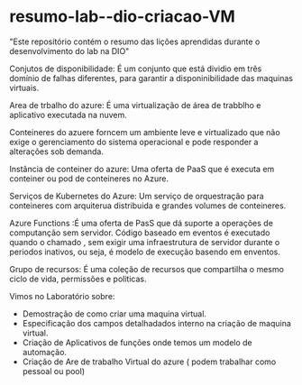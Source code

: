 # resumo-lab--dio-criacao-VM
"Este repositório contém o resumo das lições aprendidas durante o desenvolvimento do lab na DIO"



Conjutos de disponibilidade: É um conjunto que está dividio em três domínio de falhas diferentes, para garantir  a disponinibilidade das maquinas virtuais. 

Area de trbalho do azure: É uma virtualização de área de trabblho e aplicativo executada na nuvem. 

Conteineres do azuere forncem um ambiente leve e virtualizado que não exige o gerenciamento do sistema operacional e pode responder a alterações sob demanda. 


Instância de conteiner do azure: Uma oferta de PaaS que é executa em conteiner ou pod de conteineres no Azure.

Serviços de Kubernetes do Azure: Um serviço de orquestração para conteineres com arquiterua distribuida e grandes volumes de conteineres. 

Azure Functions :É uma oferta de PasS que dá suporte a operações de computanção sem servidor. Código baseado em eventos é executado quando o chamado , sem exigir uma infraestrutura de servidor durante o periodos inativos, ou seja, é modelo de execução basendo em enventos.

Grupo de recursos: É uma coleção de recursos que compartilha o mesmo ciclo de vida, permissões e politicas. 

Vimos no Laboratório sobre:

* Demostração de como criar uma maquina virtual. 
* Especificação dos campos detalhadados interno na criação de maquina virtual. 
* Criação de Aplicativos de funções  onde temos um modelo de automação. 
* Criação de Are de trabalho Virtual do azure ( podem trabalhar como pessoal ou pool) 

